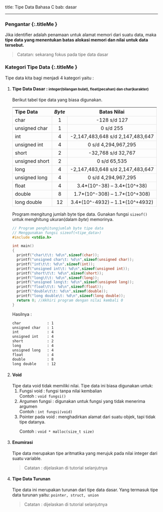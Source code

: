 title: Tipe Data Bahasa C
bab: dasar

---


### <i class="fa fa-info-circle"></i> Pengantar {:.titleMe }

Jika identifier adalah penamaan untuk alamat memori dari suatu data,
maka **tipe data yang menentukan batas alokasi memori dan nilai untuk data tersebut.**

> Catatan: sekarang fokus pada tipe data dasar

### <i class="fa fa-list"></i> Kategori Tipe Data {:.titleMe }

Tipe data kita bagi menjadi 4 kategori yaitu :
<ol>
<li><h4>Tipe Data Dasar : <small>integer(bilangan bulat), float(pecahan) dan char(karakter)</small></h4>

Berikut tabel tipe data yang biasa digunakan.

| Tipe Data | _Byte_ | Batas Nilai |
|:----------|:--------------:|:-----------:|
| char | 1 | -128 s/d 127 |
| unsigned char | 1 | 0 s/d 255 |
| int | 4 | -2,147,483,648 s/d 2,147,483,647 |
| unsigned int | 4 | 0 s/d 4,294,967,295 |
| short | 2 | -32,768 s/d 32,767 |
| unsigned short | 2 | 0 s/d 65,535 |
| long | 4 | -2,147,483,648 s/d 2,147,483,647 |
| unsigned long | 4 | 0 s/d 4,294,967,295 |
| float | 4 | 3.4*(10^-38) – 3.4*(10^+38) |
| double | 8 | 1.7*(10^-308) – 1.7*(10^+308) |
| long double | 12 | 3.4*(10^-4932) – 1.1*(10^+4932) | {:.table .table-striped .table-bordered}

</li>

Program mengitung jumlah byte tipe data. Gunakan fungsi <code>sizeof()</code> untuk menghitung ukuran(dalam <i>byte</i>) memorinya.

``` c
// Program penghitungjumlah byte tipe data
// Menggunakan fungsi sizeof(<tipe_data>)
#include <stdio.h>

int main()
{
  printf("char\t\t: %d\n",sizeof(char));
  printf("unsigned char\t: %d\n",sizeof(unsigned char));
  printf("int\t\t: %d\n",sizeof(int));
  printf("unsigned int\t: %d\n",sizeof(unsigned int));
  printf("short\t\t: %d\n",sizeof(short));
  printf("long\t\t: %d\n",sizeof(long));
  printf("unsigned long\t: %d\n",sizeof(unsigned long));
  printf("float\t\t: %d\n",sizeof(float));
  printf("double\t\t: %d\n",sizeof(double));
  printf("long double\t: %d\n",sizeof(long double));
  return 0;	//Akhiri program dengan nilai kembali 0
}
```

Hasilnya : 

``` bash
char            : 1
unsigned char   : 1
int             : 4
unsigned int    : 4
short           : 2
long            : 4
unsigned long   : 4
float           : 4
double          : 8
long double     : 12
```

<li><h4>Void</h4>
Tipe data void tidak memiliki nilai. Tipe data ini biasa digunakan untuk: 
<ol>
<li>Fungsi void : fungsi tanpa nilai kembalian
<br/>
Contoh : <code>void fungsi()</code>

</li>
<li>Argumen fungsi : digunakan untuk fungsi yang tidak menerima argumen
<br/>
Contoh : <code>int fungsi(void)</code>

</li>
<li>Pointer pada void : menghadirkan alamat dari suatu objek, tapi tidak tipe datanya.

Contoh : <code>void * malloc(size_t size)</code>

</li>
</ol>
</li>

<li><h4>Enumirasi</h4>

Tipe data merupakan tipe aritmatika yang merujuk pada nilai integer dari suatu variable.

<blockquote>
Catatan : dijelaskan di tutorial selanjutnya</blockquote>

</li>

<li><h4>Tipe Data Turunan</h4>

Tipe data ini merupakan turunan dari tipe data dasar.
Yang termasuk tipe data turunan yaitu: 
<code>pointer, struct, union</code>

<blockquote> 
	Catatan : dijelaskan di tutorial selanjutnya
</blockquote>
</li>
</ol>

<style type="text/css">table tr, table td {border:1px solid #e0e0e0;}</style>